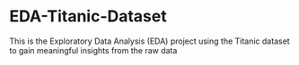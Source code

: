 # EDA-Titanic-Dataset
This is the Exploratory Data Analysis (EDA) project using the Titanic dataset to gain meaningful insights from the raw data
